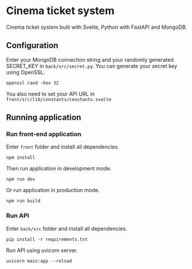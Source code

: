 # Cinema ticket system
Cinema ticket system built with Svelte, Python with FastAPI and MongoDB.
## Configuration
Enter your MongoDB connection string and your randomly generated SECRET_KEY in ```back/src/secret.py```. You can generate your secret key using OpenSSL.
```
openssl rand -hex 32
```
You also need to set your API URL in ```front/src/lib/constants/constants.svelte```
## Running application
### Run front-end application
Enter ```front``` folder and install all dependencies.
```
npm install
```
Then run application in development mode.
```
npm run dev
```
Or run application in production mode.
```
npm run build
```

### Run API
Enter ```back/src``` folder and install all dependencies.
```
pip install -r requirements.txt
```
Run API using uvicorn server.
```
uvicorn main:app --reload
```